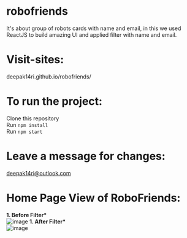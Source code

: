 # robofriends
It's about group of robots cards with name and email, in this we used ReactJS to build amazing UI and applied filter with name and email.
# Visit-sites:
<a>deepak14ri.github.io/robofriends/</a>

# To run the project:
Clone this repository<br>
Run `npm install`<br>
Run `npm start`

# Leave a message for changes: 
deepak14ri@outlook.com

# Home Page View of RoboFriends:

<strong>1. Before Filter* </strong><br>
![image](https://user-images.githubusercontent.com/49471265/233820008-aab7cf2e-485e-48fa-9ae6-74b49caf99e2.png)
<strong>1. After Filter* </strong><br>
![image](https://user-images.githubusercontent.com/49471265/233820020-f7a77151-0cac-495f-95f3-6699e1c5dc2c.png)
